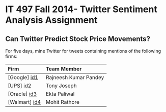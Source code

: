 IT 497 Fall 2014- Twitter Sentiment Analysis Assignment
========================================================

Can Twitter Predict Stock Price Movements?
--------------------------------------------------------
For five days, mine Twitter for tweets containing mentions of the following firms:

| Firm            | Team Member |
| :-------------  |:-------------|
| [Google] [id1]          | Rajneesh Kumar Pandey        | 
| [UPS] [id2]     | Tony Joseph | 
| [Oracle] [id3]          | Ekta Paliwal        | 
| [Walmart] [id4]         | Mohit Rathore        | 


[id1]:https://github.com/tjjosep/IT497_Twit_Senti_Analysis/blob/master/GOOGLE_Twit_Senti_Analysis/Google_Rajneesh.Rmd
[id2]:https://github.com/tjjosep/IT497_Twit_Senti_Analysis/blob/master/UPS_Twit_Senti_Analysis/UPSsentiment.Rmd
[id3]:https://github.com/tjjosep/IT497_Twit_Senti_Analysis/tree/master/ORACLE_Twit_Senti_Analysis
[id4]:https://github.com/tjjosep/IT497_Twit_Senti_Analysis/tree/master/WALMART_Twit_Senti_Analysis